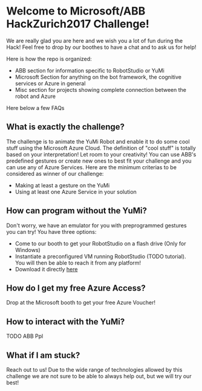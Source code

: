 

# Welcome to Microsoft/ABB HackZurich2017 Challenge!

We are really glad you are here and we wish you a lot of fun during the Hack! Feel free to drop by our boothes to have a chat and to ask us for help!

Here is how the repo is organized:
* ABB section for information specific to RobotStudio or YuMi
* Microsoft Section for anything on the bot framework, the cognitive services or Azure in general
* Misc section for projects showing complete connection between the robot and Azure

Here below a few FAQs

## What is exactly the challenge?
The challenge is to animate the YuMi Robot and enable it to do some cool stuff using the Microsoft Azure Cloud. The definition of "cool stuff" is totally based on your interpretation! Let room to your creativity!
You can use ABB's predefined gestures or create new ones to best fit your challenge and you can use any of Azure Services.
Here are the minimum criterias to be considered as winner of our challenge:
* Making at least a gesture on the YuMi
* Using at least one Azure Service in your solution

## How can program without the YuMi?
Don't worry, we have an emulator for you with preprogrammed gestures you can try! You have three options:
* Come to our booth to get your RobotStudio on a flash drive (Only for Windows)
* Instantiate a preconfigured VM running RobotStudio (TODO tutorial). You will then be able to reach it from any platform!
* Download it directly [here](http://new.abb.com/products/robotics/robotstudio/downloads) 

## How do I get my free Azure Access?
Drop at the Microsoft booth to get your free Azure Voucher!

## How to interact with the YuMi?
TODO ABB Ppl

## What if I am stuck?
Reach out to us! Due to the wide range of technologies allowed by this challenge we are not sure to be able to always help out, but we will try our best!



